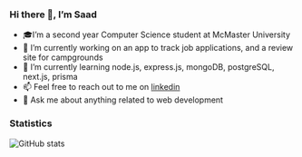 ### Hi there 👋, I’m Saad
- 🎓I’m a second year Computer Science student at McMaster University
- 🔭 I’m currently working on an app to track job applications, and a review site for campgrounds
- 🌱 I’m currently learning node.js, express.js, mongoDB, postgreSQL, next.js, prisma
- 📫 Feel free to reach out to me on [linkedin](https://www.linkedin.com/in/saad-tariq-cs/)
- 💬 Ask me about anything related to web development

### Statistics
![GitHub stats](https://github-readme-stats.vercel.app/api?username=tariqs26&show_icons=true&theme=dark)
<!--
- 👯 I’m looking to collaborate on ...
- ⚡ Fun fact: ...
-->
